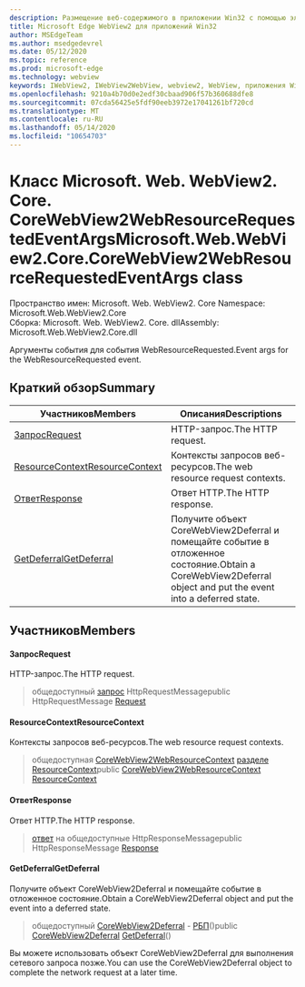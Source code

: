 ```yaml
---
description: Размещение веб-содержимого в приложении Win32 с помощью элемента управления Microsoft Edge WebView2
title: Microsoft Edge WebView2 для приложений Win32
author: MSEdgeTeam
ms.author: msedgedevrel
ms.date: 05/12/2020
ms.topic: reference
ms.prod: microsoft-edge
ms.technology: webview
keywords: IWebView2, IWebView2WebView, webview2, WebView, приложения Win32, Win32, EDGE, ICoreWebView2, ICoreWebView2Controller, элемент управления "веб-браузер", HTML Edge
ms.openlocfilehash: 9210a4b70d0e2edf30cbaad906f57b360688dfe8
ms.sourcegitcommit: 07cda56425e5fdf90eeb3972e17041261bf720cd
ms.translationtype: MT
ms.contentlocale: ru-RU
ms.lasthandoff: 05/14/2020
ms.locfileid: "10654703"
---
```

# <span data-ttu-id="64258-104">Класс Microsoft. Web. WebView2. Core. CoreWebView2WebResourceRequestedEventArgs</span><span class="sxs-lookup"><span data-stu-id="64258-104">Microsoft.Web.WebView2.Core.CoreWebView2WebResourceRequestedEventArgs class</span></span> 

<span data-ttu-id="64258-105">Пространство имен: Microsoft. Web. WebView2. Core </span><span class="sxs-lookup"><span data-stu-id="64258-105">Namespace: Microsoft.Web.WebView2.Core</span></span>\
<span data-ttu-id="64258-106">Сборка: Microsoft. Web. WebView2. Core. dll</span><span class="sxs-lookup"><span data-stu-id="64258-106">Assembly: Microsoft.Web.WebView2.Core.dll</span></span>

<span data-ttu-id="64258-107">Аргументы события для события WebResourceRequested.</span><span class="sxs-lookup"><span data-stu-id="64258-107">Event args for the WebResourceRequested event.</span></span>

## <span data-ttu-id="64258-108">Краткий обзор</span><span class="sxs-lookup"><span data-stu-id="64258-108">Summary</span></span>

 <span data-ttu-id="64258-109">Участников</span><span class="sxs-lookup"><span data-stu-id="64258-109">Members</span></span>                        | <span data-ttu-id="64258-110">Описания</span><span class="sxs-lookup"><span data-stu-id="64258-110">Descriptions</span></span>
--------------------------------|---------------------------------------------
[<span data-ttu-id="64258-111">Запрос</span><span class="sxs-lookup"><span data-stu-id="64258-111">Request</span></span>](#request) | <span data-ttu-id="64258-112">HTTP-запрос.</span><span class="sxs-lookup"><span data-stu-id="64258-112">The HTTP request.</span></span>
[<span data-ttu-id="64258-113">ResourceContext</span><span class="sxs-lookup"><span data-stu-id="64258-113">ResourceContext</span></span>](#resourcecontext) | <span data-ttu-id="64258-114">Контексты запросов веб-ресурсов.</span><span class="sxs-lookup"><span data-stu-id="64258-114">The web resource request contexts.</span></span>
[<span data-ttu-id="64258-115">Ответ</span><span class="sxs-lookup"><span data-stu-id="64258-115">Response</span></span>](#response) | <span data-ttu-id="64258-116">Ответ HTTP.</span><span class="sxs-lookup"><span data-stu-id="64258-116">The HTTP response.</span></span>
[<span data-ttu-id="64258-117">GetDeferral</span><span class="sxs-lookup"><span data-stu-id="64258-117">GetDeferral</span></span>](#getdeferral) | <span data-ttu-id="64258-118">Получите объект CoreWebView2Deferral и помещайте событие в отложенное состояние.</span><span class="sxs-lookup"><span data-stu-id="64258-118">Obtain a CoreWebView2Deferral object and put the event into a deferred state.</span></span>

## <span data-ttu-id="64258-119">Участников</span><span class="sxs-lookup"><span data-stu-id="64258-119">Members</span></span>

#### <span data-ttu-id="64258-120">Запрос</span><span class="sxs-lookup"><span data-stu-id="64258-120">Request</span></span> 

<span data-ttu-id="64258-121">HTTP-запрос.</span><span class="sxs-lookup"><span data-stu-id="64258-121">The HTTP request.</span></span>

> <span data-ttu-id="64258-122">общедоступный [запрос](#request) HttpRequestMessage</span><span class="sxs-lookup"><span data-stu-id="64258-122">public HttpRequestMessage [Request](#request)</span></span>

#### <span data-ttu-id="64258-123">ResourceContext</span><span class="sxs-lookup"><span data-stu-id="64258-123">ResourceContext</span></span> 

<span data-ttu-id="64258-124">Контексты запросов веб-ресурсов.</span><span class="sxs-lookup"><span data-stu-id="64258-124">The web resource request contexts.</span></span>

> <span data-ttu-id="64258-125">общедоступная [CoreWebView2WebResourceContext](./namespace-microsoft-web-webview2-core.md) [разделе ResourceContext](#resourcecontext)</span><span class="sxs-lookup"><span data-stu-id="64258-125">public [CoreWebView2WebResourceContext](./namespace-microsoft-web-webview2-core.md) [ResourceContext](#resourcecontext)</span></span>

#### <span data-ttu-id="64258-126">Ответ</span><span class="sxs-lookup"><span data-stu-id="64258-126">Response</span></span> 

<span data-ttu-id="64258-127">Ответ HTTP.</span><span class="sxs-lookup"><span data-stu-id="64258-127">The HTTP response.</span></span>

> <span data-ttu-id="64258-128">[ответ](#response) на общедоступные HttpResponseMessage</span><span class="sxs-lookup"><span data-stu-id="64258-128">public HttpResponseMessage [Response](#response)</span></span>

#### <span data-ttu-id="64258-129">GetDeferral</span><span class="sxs-lookup"><span data-stu-id="64258-129">GetDeferral</span></span> 

<span data-ttu-id="64258-130">Получите объект CoreWebView2Deferral и помещайте событие в отложенное состояние.</span><span class="sxs-lookup"><span data-stu-id="64258-130">Obtain a CoreWebView2Deferral object and put the event into a deferred state.</span></span>

> <span data-ttu-id="64258-131">общедоступный [CoreWebView2Deferral](microsoft-web-webview2-core-corewebview2deferral.md) - [РБП](#getdeferral)()</span><span class="sxs-lookup"><span data-stu-id="64258-131">public [CoreWebView2Deferral](microsoft-web-webview2-core-corewebview2deferral.md) [GetDeferral](#getdeferral)()</span></span>

<span data-ttu-id="64258-132">Вы можете использовать объект CoreWebView2Deferral для выполнения сетевого запроса позже.</span><span class="sxs-lookup"><span data-stu-id="64258-132">You can use the CoreWebView2Deferral object to complete the network request at a later time.</span></span>

